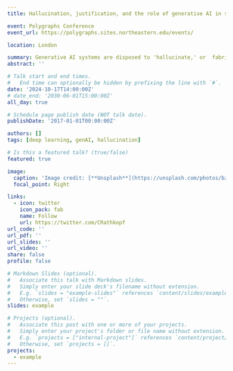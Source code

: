 ```yaml
---
title: Hallucination, justification, and the role of generative AI in science

event: Polygraphs Conference 
event_url: https://polygraphs.sites.northeastern.edu/events/

location: London

summary: Generative AI systems are disposed to 'hallucinate,' or  fabricate incorrect answers. But they are also used for a variety of scientific modeling tasks. In this talk I investigate how hallucination threatens the reliability of scientific inference, and how that threat can be mitigated.  
abstract: ''

# Talk start and end times.
#   End time can optionally be hidden by prefixing the line with `#`.
date: '2024-10-17T14:00:00Z'
# date_end: '2030-06-01T15:00:00Z'
all_day: true

# Schedule page publish date (NOT talk date).
publishDate: '2017-01-01T00:00:00Z'

authors: []
tags: [deep learning, genAI, hallucination]

# Is this a featured talk? (true/false)
featured: true

image:
  caption: 'Image credit: [**Unsplash**](https://unsplash.com/photos/bzdhc5b3Bxs)'
  focal_point: Right

links:
  - icon: twitter
    icon_pack: fab
    name: Follow
    url: https://twitter.com/CRathkopf
url_code: ''
url_pdf: ''
url_slides: ''
url_video: ''
share: false
profile: false

# Markdown Slides (optional).
#   Associate this talk with Markdown slides.
#   Simply enter your slide deck's filename without extension.
#   E.g. `slides = "example-slides"` references `content/slides/example-slides.md`.
#   Otherwise, set `slides = ""`.
slides: example

# Projects (optional).
#   Associate this post with one or more of your projects.
#   Simply enter your project's folder or file name without extension.
#   E.g. `projects = ["internal-project"]` references `content/project/deep-learning/index.md`.
#   Otherwise, set `projects = []`.
projects:
  - example
---
```





